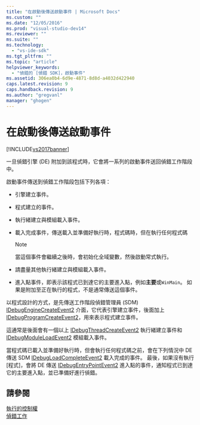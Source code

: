 ```yaml
---
title: "在啟動後傳送啟動事件 | Microsoft Docs"
ms.custom: ""
ms.date: "12/05/2016"
ms.prod: "visual-studio-dev14"
ms.reviewer: ""
ms.suite: ""
ms.technology: 
  - "vs-ide-sdk"
ms.tgt_pltfrm: ""
ms.topic: "article"
helpviewer_keywords: 
  - "偵錯的 [偵錯 SDK]，啟動事件"
ms.assetid: 306ea0b4-6d9e-4871-8d8d-a4032d422940
caps.latest.revision: 9
caps.handback.revision: 9
ms.author: "gregvanl"
manager: "ghogen"
---
```

# 在啟動後傳送啟動事件
[!INCLUDE[vs2017banner](../../code-quality/includes/vs2017banner.md)]

一旦偵錯引擎 \(DE\) 附加到該程式時，它會將一系列的啟動事件送回偵錯工作階段中。  
  
 啟動事件傳送到偵錯工作階段包括下列各項：  
  
-   引擎建立事件。  
  
-   程式建立的事件。  
  
-   執行緒建立與模組載入事件。  
  
-   載入完成事件，傳送載入並準備好執行時，程式碼時，但在執行任何程式碼  
  
    > [!NOTE]
    >  當這個事件會繼續之後時，會初始化全域變數，然後啟動常式執行。  
  
-   請盡量其他執行緒建立與模組載入事件。  
  
-   進入點事件，即表示該程式已到達它的主要進入點，例如**主要**或`WinMain`。  如果是附加至正在執行的程式，不是通常傳送這個事件。  
  
 以程式設計的方式，是先傳送工作階段偵錯管理員 \(SDM\)  [IDebugEngineCreateEvent2](../../extensibility/debugger/reference/idebugenginecreateevent2.md) 介面，它代表引擎建立事件，後面加上 [IDebugProgramCreateEvent2](../../extensibility/debugger/reference/idebugprogramcreateevent2.md)，用來表示程式建立事件。  
  
 這通常是後面會有一個以上 [IDebugThreadCreateEvent2](../../extensibility/debugger/reference/idebugthreadcreateevent2.md) 執行緒建立事件和 [IDebugModuleLoadEvent2](../../extensibility/debugger/reference/idebugmoduleloadevent2.md) 模組載入事件。  
  
 當程式碼已載入並準備好執行時，但會執行任何程式碼之前，會在下列情況中 DE 傳送 SDM  [IDebugLoadCompleteEvent2](../../extensibility/debugger/reference/idebugloadcompleteevent2.md) 載入完成的事件。  最後，如果沒有執行 \[程式\]，會將 DE 傳送 [IDebugEntryPointEvent2](../../extensibility/debugger/reference/idebugentrypointevent2.md) 進入點的事件，通知程式已到達它的主要進入點，並已準備好進行偵錯。  
  
## 請參閱  
 [執行的控制權](../../extensibility/debugger/control-of-execution.md)   
 [偵錯工作](../../extensibility/debugger/debugging-tasks.md)